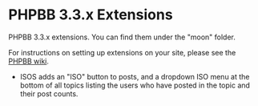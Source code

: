 # PHPBB 3.3.x Extensions

PHPBB 3.3.x extensions. You can find them under the "moon" folder.

For instructions on setting up extensions on your site, please see the [PHPBB wiki](https://www.phpbb.com/extensions/installing/).

- ISOS adds an "ISO" button to posts, and a dropdown ISO menu at the bottom of all topics listing the users who have posted in the topic and their post counts.
